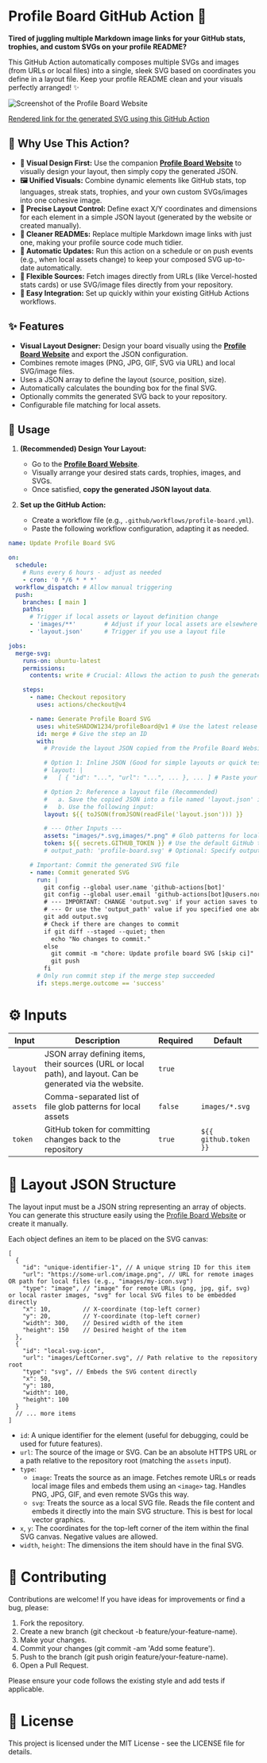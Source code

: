 # Profile Board GitHub Action 🧩


**Tired of juggling multiple Markdown image links for your GitHub stats, trophies, and custom SVGs on your profile README?**

This GitHub Action automatically composes multiple SVGs and images (from URLs or local files) into a single, sleek SVG based on coordinates you define in a layout file. Keep your profile README clean and your visuals perfectly arranged! ✨

![Screenshot of the Profile Board Website](screenshot.png)

[Rendered link for the generated SVG using this GitHub Action](https://www.svgviewer.dev/s/zuCi5j1p)

## 🤔 Why Use This Action?

*   **🎨 Visual Design First:** Use the companion **[Profile Board Website](https://github.com/whiteSHADOW1234/Profile-Board)** to visually design your layout, then simply copy the generated JSON.
*   **🖼️ Unified Visuals:** Combine dynamic elements like GitHub stats, top languages, streak stats, trophies, and your own custom SVGs/images into one cohesive image.
*   **📐 Precise Layout Control:** Define exact X/Y coordinates and dimensions for each element in a simple JSON layout (generated by the website or created manually).
*   **🧹 Cleaner READMEs:** Replace multiple Markdown image links with just one, making your profile source code much tidier.
*   **🔄 Automatic Updates:** Run this action on a schedule or on push events (e.g., when local assets change) to keep your composed SVG up-to-date automatically.
*   **🔗 Flexible Sources:** Fetch images directly from URLs (like Vercel-hosted stats cards) or use SVG/image files directly from your repository.
*   **🚀 Easy Integration:** Set up quickly within your existing GitHub Actions workflows.

## ✨ Features

*   **Visual Layout Designer:** Design your board visually using the **[Profile Board Website](https://profile-board.vercel.app/)** and export the JSON configuration.
*   Combines remote images (PNG, JPG, GIF, SVG via URL) and local SVG/image files.
*   Uses a JSON array to define the layout (source, position, size).
*   Automatically calculates the bounding box for the final SVG.
*   Optionally commits the generated SVG back to your repository.
*   Configurable file matching for local assets.

## 🚀 Usage

1.  **(Recommended) Design Your Layout:**
    *   Go to the **[Profile Board Website](https://profile-board.vercel.app/)**. 
    *   Visually arrange your desired stats cards, trophies, images, and SVGs.
    *   Once satisfied, **copy the generated JSON layout data**.

2.  **Set up the GitHub Action:**
    *   Create a workflow file (e.g., `.github/workflows/profile-board.yml`).
    *   Paste the following workflow configuration, adapting it as needed.

```yaml
name: Update Profile Board SVG

on:
  schedule:
    # Runs every 6 hours - adjust as needed
    - cron: '0 */6 * * *'
  workflow_dispatch: # Allow manual triggering
  push:
    branches: [ main ]
    paths:
      # Trigger if local assets or layout definition change
      - 'images/**'        # Adjust if your local assets are elsewhere
      - 'layout.json'      # Trigger if you use a layout file

jobs:
  merge-svg:
    runs-on: ubuntu-latest
    permissions:
      contents: write # Crucial: Allows the action to push the generated SVG

    steps:
      - name: Checkout repository
        uses: actions/checkout@v4

      - name: Generate Profile Board SVG
        uses: whiteSHADOW1234/profileBoard@v1 # Use the latest release tag
        id: merge # Give the step an ID
        with:
          # Provide the layout JSON copied from the Profile Board Website:

          # Option 1: Inline JSON (Good for simple layouts or quick tests)
          # layout: |
          #   [ { "id": "...", "url": "...", ... }, ... ] # Paste your JSON here

          # Option 2: Reference a layout file (Recommended)
          #   a. Save the copied JSON into a file named 'layout.json' in your repo root.
          #   b. Use the following input:
          layout: ${{ toJSON(fromJSON(readFile('layout.json'))) }}

          # --- Other Inputs ---
          assets: "images/*.svg,images/*.png" # Glob patterns for local files (adjust path if needed)
          token: ${{ secrets.GITHUB_TOKEN }} # Use the default GitHub token
          # output_path: 'profile-board.svg' # Optional: Specify output file path (if the action supports it, otherwise check default)

      # Important: Commit the generated SVG file
      - name: Commit generated SVG
        run: |
          git config --global user.name 'github-actions[bot]'
          git config --global user.email 'github-actions[bot]@users.noreply.github.com'
          # --- IMPORTANT: CHANGE 'output.svg' if your action saves to a different file ---
          # --- Or use the 'output_path' value if you specified one above ---
          git add output.svg 
          # Check if there are changes to commit
          if git diff --staged --quiet; then
            echo "No changes to commit."
          else
            git commit -m "chore: Update profile board SVG [skip ci]"
            git push
          fi
        # Only run commit step if the merge step succeeded
        if: steps.merge.outcome == 'success'

```

# ⚙️ Inputs

| Input         | Description                                                                                                 | Required | Default               |
| ------------- | ----------------------------------------------------------------------------------------------------------- | -------- | --------------------- |
| `layout`      | JSON array defining items, their sources (URL or local path), and layout. Can be generated via the website. | `true`   |                       |
| `assets`      | Comma-separated list of file glob patterns for local assets                                                 | `false`  | `images/*.svg`        |
| `token`       | GitHub token for committing changes back to the repository                                                  | `true`   | `${{ github.token }}` |

# 📐 Layout JSON Structure
The layout input must be a JSON string representing an array of objects. You can generate this structure easily using the [Profile Board Website](https://github.com/whiteSHADOW1234/Profile-Board) or create it manually.

Each object defines an item to be placed on the SVG canvas:
```
[
  {
    "id": "unique-identifier-1", // A unique string ID for this item
    "url": "https://some-url.com/image.png", // URL for remote images OR path for local files (e.g., "images/my-icon.svg")
    "type": "image", // "image" for remote URLs (png, jpg, gif, svg) or local raster images, "svg" for local SVG files to be embedded directly
    "x": 10,         // X-coordinate (top-left corner)
    "y": 20,         // Y-coordinate (top-left corner)
    "width": 300,    // Desired width of the item
    "height": 150    // Desired height of the item
  },
  {
    "id": "local-svg-icon",
    "url": "images/LeftCorner.svg", // Path relative to the repository root
    "type": "svg", // Embeds the SVG content directly
    "x": 50,
    "y": 180,
    "width": 100,
    "height": 100
  }
  // ... more items
]
```
- `id`: A unique identifier for the element (useful for debugging, could be used for future features).
- `url`: The source of the image or SVG. Can be an absolute HTTPS URL or a path relative to the repository root (matching the `assets` input).
- `type`:
  - `image`: Treats the source as an image. Fetches remote URLs or reads local image files and embeds them using an `<image>` tag. Handles PNG, JPG, GIF, and even remote SVGs this way.
  - `svg`: Treats the source as a local SVG file. Reads the file content and embeds it directly into the main SVG structure. This is best for local vector graphics.
- `x`, `y`: The coordinates for the top-left corner of the item within the final SVG canvas. Negative values are allowed.
- `width`, `height`: The dimensions the item should have in the final SVG.

# 🤝 Contributing
Contributions are welcome! If you have ideas for improvements or find a bug, please:

1. Fork the repository.
2. Create a new branch (git checkout -b feature/your-feature-name).
3. Make your changes.
4. Commit your changes (git commit -am 'Add some feature').
5. Push to the branch (git push origin feature/your-feature-name).
6. Open a Pull Request.

Please ensure your code follows the existing style and add tests if applicable.

# 📜 License
This project is licensed under the MIT License - see the LICENSE file for details.